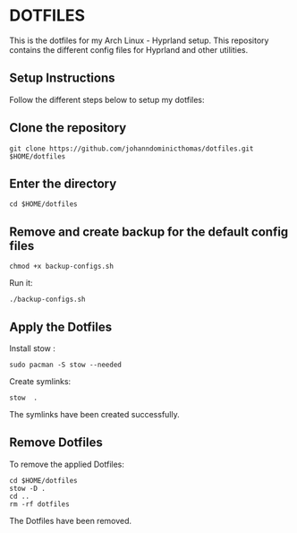 # DOTFILES

This is the dotfiles for my Arch Linux - Hyprland setup. This repository contains the different config files for Hyprland and other utilities.


## Setup Instructions

Follow the different steps below to setup my dotfiles:
## Clone the repository
```
git clone https://github.com/johanndominicthomas/dotfiles.git $HOME/dotfiles
```

## Enter the directory
```
cd $HOME/dotfiles
```

## Remove and create backup for the default config files
```
chmod +x backup-configs.sh
```
Run it:
```
./backup-configs.sh
```

## Apply the Dotfiles
Install stow :
```
sudo pacman -S stow --needed
```

Create symlinks:
```
stow  .
```
The symlinks have been created successfully.

## Remove Dotfiles
To remove the applied Dotfiles:
```
cd $HOME/dotfiles
stow -D .
cd ..
rm -rf dotfiles
```
The Dotfiles have been removed.




